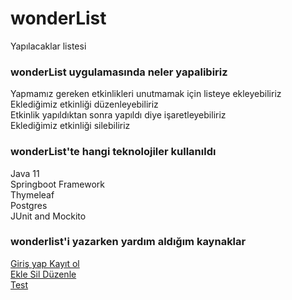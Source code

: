 # wonderList
Yapılacaklar listesi 

### wonderList uygulamasında neler yapalibiriz

Yapmamız gereken etkinlikleri unutmamak için listeye ekleyebiliriz <br/>
Eklediğimiz etkinliği düzenleyebiliriz <br/>
Etkinlik yapıldıktan sonra yapıldı diye işaretleyebiliriz <br/>
Eklediğimiz etkinliği silebiliriz <br/>

### wonderList'te hangi teknolojiler kullanıldı

Java 11 <br/>
Springboot Framework <br/>
Thymeleaf <br/>
Postgres <br/>
JUnit and Mockito <br/>

### wonderlist'i yazarken yardım aldığım kaynaklar

[Giriş yap Kayıt ol](https://www.youtube.com/watch?v=L9oWG6aj_U8&t=5792s)<br/>
[Ekle Sil Düzenle](https://www.youtube.com/watch?v=Hvuij8SOW8Q)<br/>
[Test](https://www.youtube.com/watch?v=6CrpncmMivM)<br/>

